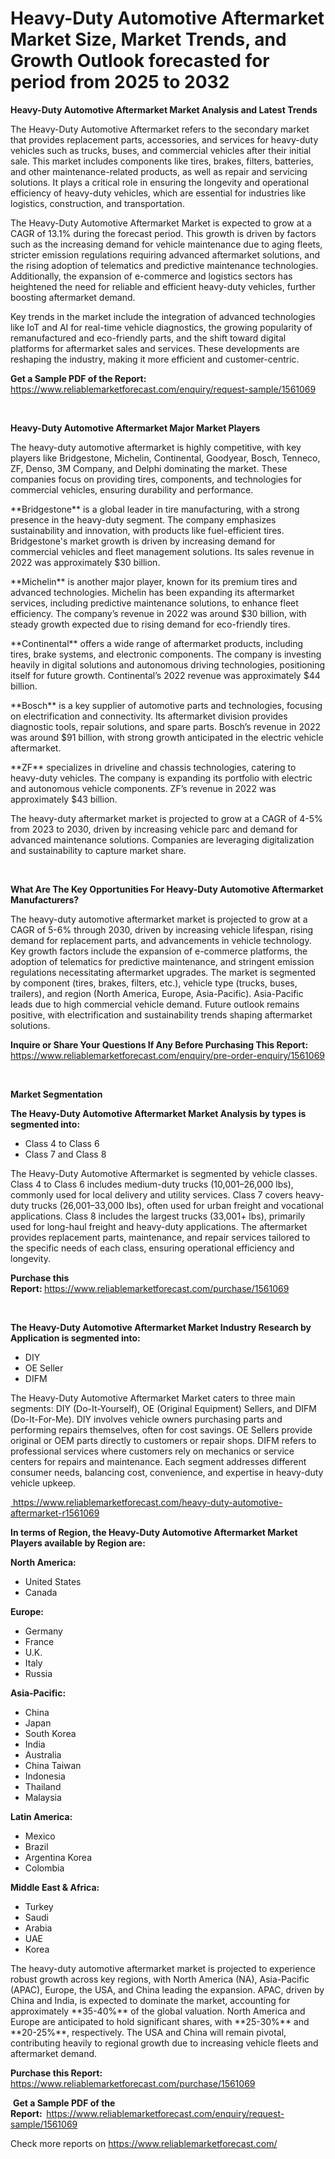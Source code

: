 <p><h1>Heavy-Duty Automotive Aftermarket Market Size, Market Trends, and Growth Outlook forecasted for period from 2025 to 2032</h1></p><p><strong>Heavy-Duty Automotive Aftermarket Market Analysis and Latest Trends</strong></p>
<p><p>The Heavy-Duty Automotive Aftermarket refers to the secondary market that provides replacement parts, accessories, and services for heavy-duty vehicles such as trucks, buses, and commercial vehicles after their initial sale. This market includes components like tires, brakes, filters, batteries, and other maintenance-related products, as well as repair and servicing solutions. It plays a critical role in ensuring the longevity and operational efficiency of heavy-duty vehicles, which are essential for industries like logistics, construction, and transportation.</p><p>The Heavy-Duty Automotive Aftermarket Market is expected to grow at a CAGR of 13.1% during the forecast period. This growth is driven by factors such as the increasing demand for vehicle maintenance due to aging fleets, stricter emission regulations requiring advanced aftermarket solutions, and the rising adoption of telematics and predictive maintenance technologies. Additionally, the expansion of e-commerce and logistics sectors has heightened the need for reliable and efficient heavy-duty vehicles, further boosting aftermarket demand.</p><p>Key trends in the market include the integration of advanced technologies like IoT and AI for real-time vehicle diagnostics, the growing popularity of remanufactured and eco-friendly parts, and the shift toward digital platforms for aftermarket sales and services. These developments are reshaping the industry, making it more efficient and customer-centric.</p></p>
<p><strong>Get a Sample PDF of the Report:&nbsp;</strong> <a href="https://www.reliablemarketforecast.com/enquiry/request-sample/1561069?utm_campaign=1140&utm_medium=2&utm_source=Github&utm_content=ia&utm_term=21012025&utm_id=heavy-duty-automotive-aftermarket">https://www.reliablemarketforecast.com/enquiry/request-sample/1561069</a></p>
<p>&nbsp;</p>
<p><strong>Heavy-Duty Automotive Aftermarket Major Market Players</strong></p>
<p><p>The heavy-duty automotive aftermarket is highly competitive, with key players like Bridgestone, Michelin, Continental, Goodyear, Bosch, Tenneco, ZF, Denso, 3M Company, and Delphi dominating the market. These companies focus on providing tires, components, and technologies for commercial vehicles, ensuring durability and performance.</p><p>**Bridgestone** is a global leader in tire manufacturing, with a strong presence in the heavy-duty segment. The company emphasizes sustainability and innovation, with products like fuel-efficient tires. Bridgestone's market growth is driven by increasing demand for commercial vehicles and fleet management solutions. Its sales revenue in 2022 was approximately $30 billion.</p><p>**Michelin** is another major player, known for its premium tires and advanced technologies. Michelin has been expanding its aftermarket services, including predictive maintenance solutions, to enhance fleet efficiency. The company’s revenue in 2022 was around $30 billion, with steady growth expected due to rising demand for eco-friendly tires.</p><p>**Continental** offers a wide range of aftermarket products, including tires, brake systems, and electronic components. The company is investing heavily in digital solutions and autonomous driving technologies, positioning itself for future growth. Continental’s 2022 revenue was approximately $44 billion.</p><p>**Bosch** is a key supplier of automotive parts and technologies, focusing on electrification and connectivity. Its aftermarket division provides diagnostic tools, repair solutions, and spare parts. Bosch’s revenue in 2022 was around $91 billion, with strong growth anticipated in the electric vehicle aftermarket.</p><p>**ZF** specializes in driveline and chassis technologies, catering to heavy-duty vehicles. The company is expanding its portfolio with electric and autonomous vehicle components. ZF’s revenue in 2022 was approximately $43 billion.</p><p>The heavy-duty aftermarket market is projected to grow at a CAGR of 4-5% from 2023 to 2030, driven by increasing vehicle parc and demand for advanced maintenance solutions. Companies are leveraging digitalization and sustainability to capture market share.</p></p>
<p>&nbsp;</p>
<p><strong>What Are The Key Opportunities For Heavy-Duty Automotive Aftermarket Manufacturers?</strong></p>
<p><p>The heavy-duty automotive aftermarket market is projected to grow at a CAGR of 5-6% through 2030, driven by increasing vehicle lifespan, rising demand for replacement parts, and advancements in vehicle technology. Key growth factors include the expansion of e-commerce platforms, the adoption of telematics for predictive maintenance, and stringent emission regulations necessitating aftermarket upgrades. The market is segmented by component (tires, brakes, filters, etc.), vehicle type (trucks, buses, trailers), and region (North America, Europe, Asia-Pacific). Asia-Pacific leads due to high commercial vehicle demand. Future outlook remains positive, with electrification and sustainability trends shaping aftermarket solutions.</p></p>
<p><strong>Inquire or Share Your Questions If Any Before Purchasing This Report:</strong> <a href="https://www.reliablemarketforecast.com/enquiry/pre-order-enquiry/1561069?utm_campaign=1140&utm_medium=2&utm_source=Github&utm_content=ia&utm_term=21012025&utm_id=heavy-duty-automotive-aftermarket">https://www.reliablemarketforecast.com/enquiry/pre-order-enquiry/1561069</a></p>
<p>&nbsp;</p>
<p><strong>Market Segmentation</strong></p>
<p><strong>The Heavy-Duty Automotive Aftermarket Market Analysis by types is segmented into:</strong></p>
<p><ul><li>Class 4 to Class 6</li><li>Class 7 and Class 8</li></ul></p>
<p><p>The Heavy-Duty Automotive Aftermarket is segmented by vehicle classes. Class 4 to Class 6 includes medium-duty trucks (10,001–26,000 lbs), commonly used for local delivery and utility services. Class 7 covers heavy-duty trucks (26,001–33,000 lbs), often used for urban freight and vocational applications. Class 8 includes the largest trucks (33,001+ lbs), primarily used for long-haul freight and heavy-duty applications. The aftermarket provides replacement parts, maintenance, and repair services tailored to the specific needs of each class, ensuring operational efficiency and longevity.</p></p>
<p><strong>Purchase this Report:&nbsp;</strong><a href="https://www.reliablemarketforecast.com/purchase/1561069?utm_campaign=1140&utm_medium=2&utm_source=Github&utm_content=ia&utm_term=21012025&utm_id=heavy-duty-automotive-aftermarket">https://www.reliablemarketforecast.com/purchase/1561069</a></p>
<p>&nbsp;</p>
<p><strong>The Heavy-Duty Automotive Aftermarket Market Industry Research by Application is segmented into:</strong></p>
<p><ul><li>DIY</li><li>OE Seller</li><li>DIFM</li></ul></p>
<p><p>The Heavy-Duty Automotive Aftermarket Market caters to three main segments: DIY (Do-It-Yourself), OE (Original Equipment) Sellers, and DIFM (Do-It-For-Me). DIY involves vehicle owners purchasing parts and performing repairs themselves, often for cost savings. OE Sellers provide original or OEM parts directly to customers or repair shops. DIFM refers to professional services where customers rely on mechanics or service centers for repairs and maintenance. Each segment addresses different consumer needs, balancing cost, convenience, and expertise in heavy-duty vehicle upkeep.</p></p>
<p><a href="https://www.reliablemarketforecast.com/heavy-duty-automotive-aftermarket-r1561069?utm_campaign=1140&utm_medium=2&utm_source=Github&utm_content=ia&utm_term=21012025&utm_id=heavy-duty-automotive-aftermarket">&nbsp;https://www.reliablemarketforecast.com/heavy-duty-automotive-aftermarket-r1561069</a></p>
<p><strong>In terms of Region, the Heavy-Duty Automotive Aftermarket Market Players available by Region are:</strong></p>
<p>
    <p> <strong> North America: </strong>
        <ul>
            <li>United States</li>
            <li>Canada</li>
        </ul>
        </p> 
    <p> <strong> Europe: </strong>
        <ul>
            <li>Germany</li>
            <li>France</li>
            <li>U.K.</li>
            <li>Italy</li>
            <li>Russia</li>
        </ul>
        </p> 
    <p> <strong> Asia-Pacific: </strong>
        <ul>
            <li>China</li>
            <li>Japan</li>
            <li>South Korea</li>
            <li>India</li>
            <li>Australia</li>
            <li>China Taiwan</li>
            <li>Indonesia</li>
            <li>Thailand</li>
            <li>Malaysia</li>
        </ul>
        </p> 
    <p> <strong> Latin America: </strong>
        <ul>
            <li>Mexico</li>
            <li>Brazil</li>
            <li>Argentina Korea</li>
            <li>Colombia</li>
        </ul>
        </p> 
    <p> <strong> Middle East & Africa: </strong>
        <ul>
            <li>Turkey</li>
            <li>Saudi</li>
            <li>Arabia</li>
            <li>UAE</li>
            <li>Korea</li>
        </ul>
    </p>
    </p>
<p><p>The heavy-duty automotive aftermarket market is projected to experience robust growth across key regions, with North America (NA), Asia-Pacific (APAC), Europe, the USA, and China leading the expansion. APAC, driven by China and India, is expected to dominate the market, accounting for approximately **35-40%** of the global valuation. North America and Europe are anticipated to hold significant shares, with **25-30%** and **20-25%**, respectively. The USA and China will remain pivotal, contributing heavily to regional growth due to increasing vehicle fleets and aftermarket demand.</p></p>
<p><strong>Purchase this Report: </strong><a href="https://www.reliablemarketforecast.com/purchase/1561069?utm_campaign=1140&utm_medium=2&utm_source=Github&utm_content=ia&utm_term=21012025&utm_id=heavy-duty-automotive-aftermarket">https://www.reliablemarketforecast.com/purchase/1561069</a></p>
<p>&nbsp;<strong>Get a Sample PDF of the Report:&nbsp;&nbsp;</strong><a href="https://www.reliablemarketforecast.com/enquiry/request-sample/1561069?utm_campaign=1140&utm_medium=2&utm_source=Github&utm_content=ia&utm_term=21012025&utm_id=heavy-duty-automotive-aftermarket">https://www.reliablemarketforecast.com/enquiry/request-sample/1561069</a></p>
<p><strong></strong></p>
<p>Check more reports on <a href="https://www.reliablemarketforecast.com/?utm_campaign=1140&utm_medium=2&utm_source=Github&utm_content=ia&utm_term=21012025&utm_id=heavy-duty-automotive-aftermarket">https://www.reliablemarketforecast.com/</a></p>